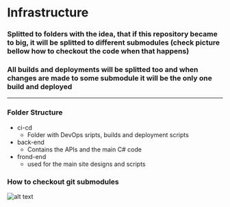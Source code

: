 # Infrastructure 

### Splitted to folders with the idea, that if this repository became to big, it will be splitted to different submodules (check picture bellow how to checkout the code when that happens)
### All builds and deployments will be splitted too and when changes are made to some submodule it will be the only one build and deployed 
---
### Folder Structure
- ci-cd  
  - Folder with DevOps sripts, builds and deployment scripts
- back-end 
  - Contains the APIs and the main C# code 
- frond-end 
  - used for the main site designs and scripts

### How to checkout git submodules

![alt text](http://url/to/img.png)